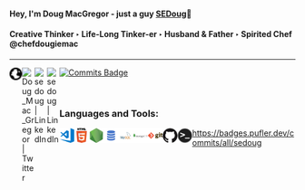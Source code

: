 #### Hey, I'm Doug MacGregor - just a guy [SEDoug][website]👋

#### Creative Thinker ‣ Life-Long Tinker-er ‣ Husband & Father ‣ Spirited Chef @chefdougiemac

---

[<img align="left" alt="doug-macgregor.webflow.io" width="22px" src="https://raw.githubusercontent.com/iconic/open-iconic/master/svg/globe.svg" />][website]
[<img align="left" alt="Doug_Mac_Gregor | Twitter" width="22px" src="https://cdn.jsdelivr.net/npm/simple-icons@v3/icons/twitter.svg" />][twitter]
[<img align="left" alt="sedoug | LinkedIn" width="22px" src="https://cdn.jsdelivr.net/npm/simple-icons@v3/icons/linkedin.svg" />][linkedin]
[<img align="left" alt="sedoug | LinkedIn" width="22px" src="https://cdn.jsdelivr.net/npm/simple-icons@v3/icons/docker.svg" />][docker]

[![Commits Badge](https://badges.pufler.dev/commits/all/sedoug)](https://badges.pufler.dev)

<br />

### Languages and Tools:

<img align="left" alt="Visual Studio Code" width="26px" src="https://raw.githubusercontent.com/github/explore/80688e429a7d4ef2fca1e82350fe8e3517d3494d/topics/visual-studio-code/visual-studio-code.png" />
<img align="left" alt="HTML5" width="26px" src="https://raw.githubusercontent.com/github/explore/80688e429a7d4ef2fca1e82350fe8e3517d3494d/topics/html/html.png" />
<img align="left" alt="Node.js" width="26px" src="https://raw.githubusercontent.com/github/explore/80688e429a7d4ef2fca1e82350fe8e3517d3494d/topics/nodejs/nodejs.png" />
<img align="left" alt="SQL" width="26px" src="https://raw.githubusercontent.com/github/explore/80688e429a7d4ef2fca1e82350fe8e3517d3494d/topics/sql/sql.png" />
<img align="left" alt="MySQL" width="26px" src="https://raw.githubusercontent.com/github/explore/80688e429a7d4ef2fca1e82350fe8e3517d3494d/topics/mysql/mysql.png" />
<img align="left" alt="MongoDB" width="26px" src="https://raw.githubusercontent.com/github/explore/80688e429a7d4ef2fca1e82350fe8e3517d3494d/topics/mongodb/mongodb.png" />
<img align="left" alt="Git" width="26px" src="https://raw.githubusercontent.com/github/explore/80688e429a7d4ef2fca1e82350fe8e3517d3494d/topics/git/git.png" />
<img align="left" alt="GitHub" width="26px" src="https://raw.githubusercontent.com/github/explore/78df643247d429f6cc873026c0622819ad797942/topics/github/github.png" />
<img align="left" alt="Terminal" width="26px" src="https://raw.githubusercontent.com/github/explore/80688e429a7d4ef2fca1e82350fe8e3517d3494d/topics/terminal/terminal.png" />

https://badges.pufler.dev/commits/all/sedoug

[website]: https://dougmacgregor.io
[twitter]: https://twitter.com/Doug_Mac_Gregor
[linkedin]: https://linkedin.com/in/sedoug
[docker]: https://hub.docker.com/u/sedoug
